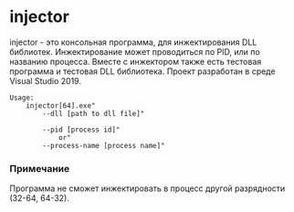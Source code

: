 # injector

injector - это консольная программа, для инжектирования DLL библиотек. Инжектирование может проводиться по PID, или по названию процесса.
Вместе с инжектором также есть тестовая программа и тестовая DLL библиотека.
Проект разработан в среде Visual Studio 2019.

    Usage:
        injector[64].exe"
            --dll [path to dll file]"

            --pid [process id]"
                or"
            --process-name [process name]"

### Примечание
Программа не сможет инжектировать в процесс другой разрядности (32-64, 64-32).
